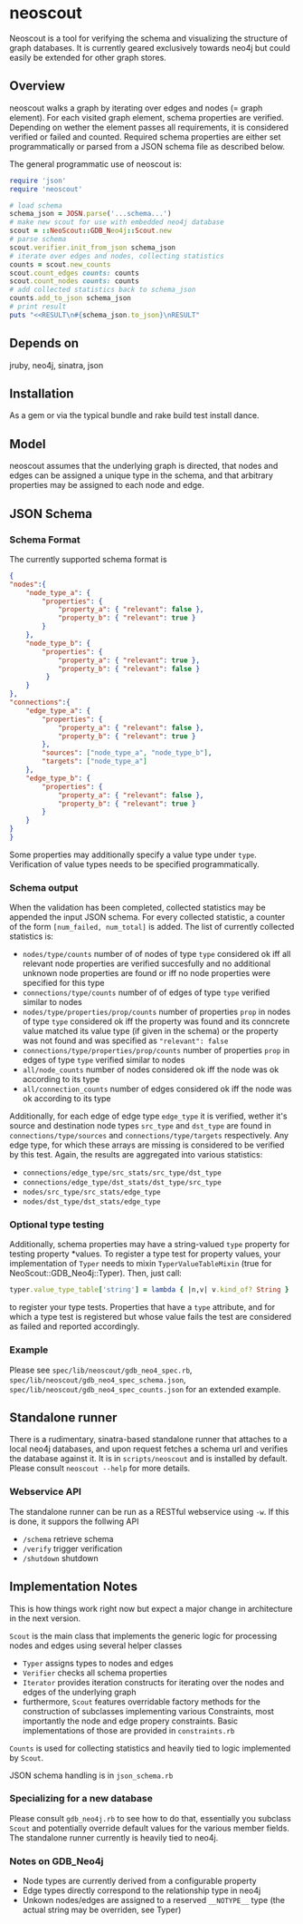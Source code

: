 # neoscout

Neoscout is a tool for verifying the schema and visualizing the structure of graph databases. It is currently geared
exclusively towards neo4j but could easily be extended for other graph stores.


## Overview

neoscout walks a graph by iterating over edges and nodes (= graph element). For each visited graph element,
schema properties are verified.  Depending on wether the element passes all requirements, it is considered
verified or failed and counted.  Required schema properties are either set programmatically or parsed from
a JSON schema file as described below.

The general programmatic use of neoscout is:

```ruby
require 'json'
require 'neoscout'

# load schema
schema_json = JOSN.parse('...schema...')
# make new scout for use with embedded neo4j database
scout = ::NeoScout::GDB_Neo4j::Scout.new
# parse schema
scout.verifier.init_from_json schema_json
# iterate over edges and nodes, collecting statistics
counts = scout.new_counts
scout.count_edges counts: counts
scout.count_nodes counts: counts
# add collected statistics back to schema_json
counts.add_to_json schema_json
# print result
puts "<<RESULT\n#{schema_json.to_json}\nRESULT"
```


## Depends on

jruby, neo4j, sinatra, json


## Installation

As a gem or via the typical bundle and rake build test install dance.


## Model

neoscout assumes that the underlying graph is directed, that nodes and edges can be assigned a unique type in the
schema, and that arbitrary properties may be assigned to each node and edge.


## JSON Schema


### Schema Format

The currently supported schema format is

```json
{
"nodes":{
    "node_type_a": {
        "properties": {
            "property_a": { "relevant": false },
            "property_b": { "relevant": true }
        }
    },
    "node_type_b": {
        "properties": {
            "property_a": { "relevant": true },
            "property_b": { "relevant": false }
         }
    }
},
"connections":{
    "edge_type_a": {
        "properties": {
            "property_a": { "relevant": false },
            "property_b": { "relevant": true }
        },
        "sources": ["node_type_a", "node_type_b"],
        "targets": ["node_type_a"]
    },
    "edge_type_b": {
        "properties": {
            "property_a": { "relevant": false },
            "property_b": { "relevant": true }
        }
    }
}
}
```

Some properties may additionally specify a value type under `type`. Verification of value types needs to be
specified programmatically.


### Schema output

When the validation has been completed, collected statistics may be appended the input JSON schema. For every collected
statistic, a counter of the form `[num_failed, num_total]` is added. The list of currently collected
statistics is:

* `nodes/type/counts` number of of nodes of type `type`
    considered ok iff all relevant node properties are verified succesfully and no additional unknown node properties
    are found or iff no node properties were specified for this type
* `connections/type/counts` number of of edges of type `type`
    verified similar to nodes
* `nodes/type/properties/prop/counts` number of properties `prop` in nodes of type `type` 
    considered ok iff the property was found and its conncrete value matched its value type (if given in the schema)
    or the property was not found and was specified as `"relevant": false`
* `connections/type/properties/prop/counts` number of properties `prop` in edges of type `type`
    verified similar to nodes
* `all/node_counts` number of nodes
    considered ok iff the node was ok according to its type
* `all/connection_counts` number of edges
    considered ok iff the node was ok according to its type

Additionally, for each edge of edge type `edge_type` it is verified, wether it's source and destination node types
`src_type` and `dst_type` are found  in `connections/type/sources` and `connections/type/targets` respectively.
Any edge type, for which these arrays are missing is considered to be verified by this test. Again, the results are
aggregated into various statistics:

* `connections/edge_type/src_stats/src_type/dst_type`
* `connections/edge_type/dst_stats/dst_type/src_type`
* `nodes/src_type/src_stats/edge_type`
* `nodes/dst_type/dst_stats/edge_type`


### Optional type testing

Additionally, schema properties may have a string-valued `type` property for testing property *values.
To register a type test for property values, your implementation of `Typer` needs to mixin
`TyperValueTableMixin` (true for NeoScout::GDB_Neo4j::Typer). Then, just call:

```ruby
typer.value_type_table['string'] = lambda { |n,v| v.kind_of? String }
```

to register your type tests.  Properties that have a `type` attribute, and for which a type test is
registered but whose value fails the test are considered as failed and reported accordingly.


### Example

Please see `spec/lib/neoscout/gdb_neo4_spec.rb`, `spec/lib/neoscout/gdb_neo4_spec_schema.json`,
`spec/lib/neoscout/gdb_neo4_spec_counts.json` for an extended example.


## Standalone runner

There is a rudimentary, sinatra-based standalone runner that attaches to a local neo4j databases, and upon request
fetches a schema url and verifies the database against it. It is in `scripts/neoscout` and is installed by default.
Please consult `neoscout --help` for more details.

### Webservice API

The standalone runner can be run as a RESTful webservice using `-w`. If this is done, it suppors the
follwing API

* `/schema` retrieve schema
* `/verify` trigger verification
* `/shutdown` shutdown


## Implementation Notes

This is how things work right now but expect a major change in architecture in the next version.

`Scout` is the main class that implements the generic logic for processing nodes and edges using several
helper classes

* `Typer` assigns types to nodes and edges
* `Verifier` checks all schema properties
* `Iterator` provides iteration constructs for iterating over the nodes and edges of the underlying graph
* furthermore, `Scout` features overridable factory methods for the construction of subclasses implementing
various Constraints, most importantly the node and edge propery constraints.  Basic implementations of those
are provided in `constraints.rb`

`Counts` is used for collecting statistics and heavily tied to logic implemented by `Scout`.

JSON schema handling is in `json_schema.rb`


### Specializing for a new database

Please consult `gdb_neo4j.rb` to see how to do that, essentially you subclass `Scout` and potentially override default
values for the various member fields. The standalone runner currently is heavily tied to neo4j.


### Notes on GDB_Neo4j

* Node types are currently derived from a configurable property
* Edge types directly correspond to the relationship type in neo4j
* Unkown nodes/edges are assigned to a reserved `__NOTYPE__` type (the actual string may be overriden, see Typer)